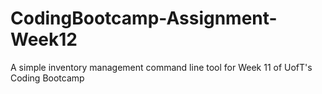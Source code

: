 # CodingBootcamp-Assignment-Week12
A simple inventory management command line tool for Week 11 of UofT's Coding Bootcamp
